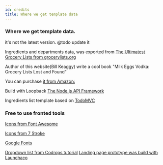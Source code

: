 ```yaml
---
id: credits
title: Where we get template data
---
```


### Where we get template data.

it's not the latest version.
@todo update it

Ingredients and departments data, was exported from
[The Ultimatest Grocery Lists from grocerylists.org](www.grocerylists.org/ultimatest/)

Author of this website(Bill Keaggy) write a cool book "Milk Eggs Vodka: Grocery Lists Lost and Found"

You can purchase [it from Amazon: ](https://www.amazon.com/Milk-Eggs-Vodka-Grocery-Lists/dp/144031201X/)     

Build with Loopback
[The Node.js API Framework](https://loopback.io/)

Ingredients list template based on
[TodoMVC](https://todomvc.com)


### Free to use fronted tools
[Icons from Font Awesome](http://fontawesome.io)

[Icons from 7 Stroke](http://themes-pixeden.com/font-demos/7-stroke/)

[Google Fonts](https://fonts.google.com/specimen/Roboto)

[Dropdown list from Codrops tutorial](https://tympanus.net/codrops/2014/07/10/inspiration-for-custom-select-elements/)
[Landing page prototype was build with Launchaco ](http://launchaco.com/build/)
